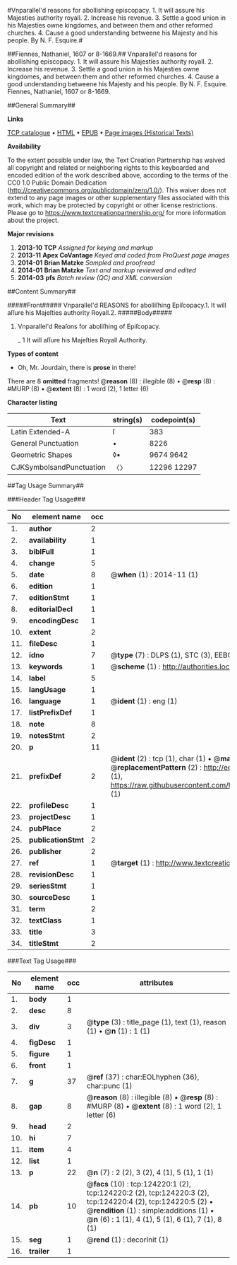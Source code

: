 #Vnparallel'd reasons for abollishing episcopacy. 1. It will assure his Majesties authority royall. 2. Increase his revenue. 3. Settle a good union in his Majesties owne kingdomes, and between them and other reformed churches. 4. Cause a good understanding betweene his Majesty and his people. By N. F. Esquire.#

##Fiennes, Nathaniel, 1607 or 8-1669.##
Vnparallel'd reasons for abollishing episcopacy. 1. It will assure his Majesties authority royall. 2. Increase his revenue. 3. Settle a good union in his Majesties owne kingdomes, and between them and other reformed churches. 4. Cause a good understanding betweene his Majesty and his people. By N. F. Esquire.
Fiennes, Nathaniel, 1607 or 8-1669.

##General Summary##

**Links**

[TCP catalogue](http://www.ota.ox.ac.uk/tcp/)  • 
[HTML](http://tei.it.ox.ac.uk/tcp/Texts-HTML/free/A85/A85279.html)  • 
[EPUB](http://tei.it.ox.ac.uk/tcp/Texts-EPUB/free/A85/A85279.epub) • 
[Page images (Historical Texts)](https://historicaltexts.jisc.ac.uk/eebo-99871803e)

**Availability**

To the extent possible under law, the Text Creation Partnership has waived all copyright and related or neighboring rights to this keyboarded and encoded edition of the work described above, according to the terms of the CC0 1.0 Public Domain Dedication (http://creativecommons.org/publicdomain/zero/1.0/). This waiver does not extend to any page images or other supplementary files associated with this work, which may be protected by copyright or other license restrictions. Please go to https://www.textcreationpartnership.org/ for more information about the project.

**Major revisions**

1. __2013-10__ __TCP__ *Assigned for keying and markup*
1. __2013-11__ __Apex CoVantage__ *Keyed and coded from ProQuest page images*
1. __2014-01__ __Brian Matzke__ *Sampled and proofread*
1. __2014-01__ __Brian Matzke__ *Text and markup reviewed and edited*
1. __2014-03__ __pfs__ *Batch review (QC) and XML conversion*

##Content Summary##

#####Front#####
Vnparallel'd REASONS for abolliſhing Epiſcopacy.1. It will aſſure his Majeſties authority Royall.2. 
#####Body#####

1. Vnparallel'd Reaſons for aboliſhing of Epiſcopacy.

    _ 1 It will aſſure his Majeſties Royall Authority.

**Types of content**

  * Oh, Mr. Jourdain, there is **prose** in there!

There are 8 **omitted** fragments! 
 @__reason__ (8) : illegible (8)  •  @__resp__ (8) : #MURP (8)  •  @__extent__ (8) : 1 word (2), 1 letter (6)

**Character listing**


|Text|string(s)|codepoint(s)|
|---|---|---|
|Latin Extended-A|ſ|383|
|General Punctuation|•|8226|
|Geometric Shapes|◊▪|9674 9642|
|CJKSymbolsandPunctuation|〈〉|12296 12297|

##Tag Usage Summary##

###Header Tag Usage###

|No|element name|occ|attributes|
|---|---|---|---|
|1.|__author__|2||
|2.|__availability__|1||
|3.|__biblFull__|1||
|4.|__change__|5||
|5.|__date__|8| @__when__ (1) : 2014-11 (1)|
|6.|__edition__|1||
|7.|__editionStmt__|1||
|8.|__editorialDecl__|1||
|9.|__encodingDesc__|1||
|10.|__extent__|2||
|11.|__fileDesc__|1||
|12.|__idno__|7| @__type__ (7) : DLPS (1), STC (3), EEBO-CITATION (1), PROQUEST (1), VID (1)|
|13.|__keywords__|1| @__scheme__ (1) : http://authorities.loc.gov/ (1)|
|14.|__label__|5||
|15.|__langUsage__|1||
|16.|__language__|1| @__ident__ (1) : eng (1)|
|17.|__listPrefixDef__|1||
|18.|__note__|8||
|19.|__notesStmt__|2||
|20.|__p__|11||
|21.|__prefixDef__|2| @__ident__ (2) : tcp (1), char (1)  •  @__matchPattern__ (2) : ([0-9\-]+):([0-9IVX]+) (1), (.+) (1)  •  @__replacementPattern__ (2) : http://eebo.chadwyck.com/downloadtiff?vid=$1&page=$2 (1), https://raw.githubusercontent.com/textcreationpartnership/Texts/master/tcpchars.xml#$1 (1)|
|22.|__profileDesc__|1||
|23.|__projectDesc__|1||
|24.|__pubPlace__|2||
|25.|__publicationStmt__|2||
|26.|__publisher__|2||
|27.|__ref__|1| @__target__ (1) : http://www.textcreationpartnership.org/docs/. (1)|
|28.|__revisionDesc__|1||
|29.|__seriesStmt__|1||
|30.|__sourceDesc__|1||
|31.|__term__|2||
|32.|__textClass__|1||
|33.|__title__|3||
|34.|__titleStmt__|2||


###Text Tag Usage###

|No|element name|occ|attributes|
|---|---|---|---|
|1.|__body__|1||
|2.|__desc__|8||
|3.|__div__|3| @__type__ (3) : title_page (1), text (1), reason (1)  •  @__n__ (1) : 1 (1)|
|4.|__figDesc__|1||
|5.|__figure__|1||
|6.|__front__|1||
|7.|__g__|37| @__ref__ (37) : char:EOLhyphen (36), char:punc (1)|
|8.|__gap__|8| @__reason__ (8) : illegible (8)  •  @__resp__ (8) : #MURP (8)  •  @__extent__ (8) : 1 word (2), 1 letter (6)|
|9.|__head__|2||
|10.|__hi__|7||
|11.|__item__|4||
|12.|__list__|1||
|13.|__p__|22| @__n__ (7) : 2 (2), 3 (2), 4 (1), 5 (1), 1 (1)|
|14.|__pb__|10| @__facs__ (10) : tcp:124220:1 (2), tcp:124220:2 (2), tcp:124220:3 (2), tcp:124220:4 (2), tcp:124220:5 (2)  •  @__rendition__ (1) : simple:additions (1)  •  @__n__ (6) : 1 (1), 4 (1), 5 (1), 6 (1), 7 (1), 8 (1)|
|15.|__seg__|1| @__rend__ (1) : decorInit (1)|
|16.|__trailer__|1||
